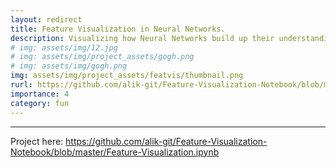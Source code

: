 ```yaml
---
layout: redirect
title: Feature Visualization in Neural Networks.
description: Visualizing how Neural Networks build up their understanding of images.
# img: assets/img/12.jpg
# img: assets/img/project_assets/gogh.png
# img: assets/img/gogh.png
img: assets/img/project_assets/featvis/thumbnail.png
rurl: https://github.com/alik-git/Feature-Visualization-Notebook/blob/master/Feature-Visualization.ipynb
importance: 4
category: fun
---
```


---

Project here: https://github.com/alik-git/Feature-Visualization-Notebook/blob/master/Feature-Visualization.ipynb